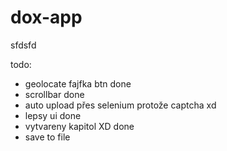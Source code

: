 # dox-app
sfdsfd

todo:

- geolocate fajfka btn done
- scrollbar done 
- auto upload přes selenium protože captcha xd
- lepsy ui done
- vytvareny kapitol XD done
- save to file
